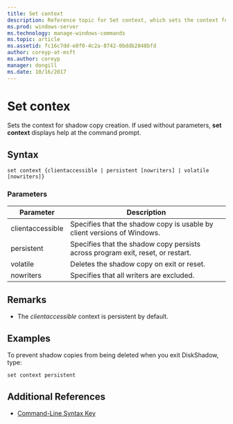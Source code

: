 ```yaml
---
title: Set context
description: Reference topic for Set context, which sets the context for shadow copy creation.
ms.prod: windows-server
ms.technology: manage-windows-commands
ms.topic: article
ms.assetid: fc16c7dd-e8f0-4c2a-8742-0bddb2848bfd
author: coreyp-at-msft
ms.author: coreyp
manager: dongill
ms.date: 10/16/2017
---
```


# Set contex

Sets the context for shadow copy creation. If used without parameters, **set context** displays help at the command prompt.



## Syntax

```
set context {clientaccessible | persistent [nowriters] | volatile [nowriters]}
```

### Parameters

|Parameter|Description|
|---------|-----------|
|clientaccessible|Specifies that the shadow copy is usable by client versions of Windows.|
|persistent|Specifies that the shadow copy persists across program exit, reset, or restart.|
|volatile|Deletes the shadow copy on exit or reset.|
|nowriters|Specifies that all writers are excluded.|

## Remarks

-   The *clientaccessible* context is persistent by default.

## Examples

To prevent shadow copies from being deleted when you exit DiskShadow, type:
```
set context persistent
```

## Additional References

- [Command-Line Syntax Key](command-line-syntax-key.md)